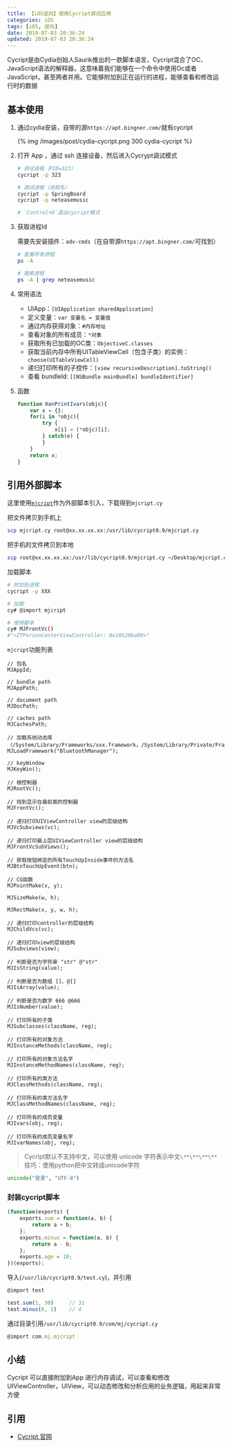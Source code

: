 ```yaml
---
title: 【iOS逆向】使用Cycript调试应用
categories: iOS
tags: [iOS, 逆向]
date: 2019-07-03 20:36:24
updated: 2019-07-03 20:36:24
---
```


Cycript是由Cydia创始人Saurik推出的一款脚本语言，Cycript混合了OC、JavaScript语法的解释器，这意味着我们能够在一个命令中使用Oc或者JavaScript，甚至两者并用。它能够附加到正在运行的进程，能够查看和修改运行时的数据

<!-- more -->
## 基本使用

1. 通过cydia安装，自带的源`https://apt.bingner.com/`就有cycript

    {% img /images/post/cydia-cycript.png 300 cydia-cycript %}

2. 打开 App ，通过 ssh 连接设备，然后进入Cycrypt调试模式

    ```sh
    # 调试进程（PID=323）
    cycript -p 323

    # 调试进程（进程名）
    cycript -p SpringBoard
    cycript -p neteasemusic

    # `Control+D`退出cycript模式
    ```

3. 获取进程Id

    需要先安装插件：`adv-cmds`（在自带源`https://apt.bingner.com/`可找到）

    ```sh
    # 查看所有进程
    ps -A

    # 搜索进程
    ps -A | grep neteasemusic
    ```

4. 常用语法

    * UIApp：`[UIApplication sharedApplication]`
    * 定义变量：`var 变量名 = 变量值`
    * 通过内存获得对象：`#内存地址`
    * 查看对象的所有成员：`*对象`
    * 获取所有已加载的OC类：`ObjectiveC.classes`
    * 获取当前内存中所有UITableViewCell（包含子类）的实例：`choose(UITableViewCell)`
    * 递归打印所有的子控件：`[view recursiveDescription].toString()`
    * 查看 bundleId: `[[NSBundle mainBundle] bundleIdentifier]`

5. 函数

    ```js
    function KenPrintIvars(objc){
        var x = {};
        for(i in *objc){
            try {
                x[i] = (*objc)[i];
            } catch(e) {
            }
        }
        return x;
    }
    ```

## 引用外部脚本

这里使用[`mjcript`](https://github.com/CoderMJLee/mjcript)作为外部脚本引入，下载得到`mjcript.cy`

把文件拷贝到手机上

```sh
scp mjcript.cy root@xx.xx.xx.xx:/usr/lib/cycript0.9/mjcript.cy
```

把手机的文件拷贝到本地

```sh
scp root@xx.xx.xx.xx:/usr/lib/cycript0.9/mjcript.cy ~/Desktop/mjcript.cy
```

加载脚本

```sh
# 附加到进程
cycript -p XXX

# 加载
cy# @import mjcript

# 使用脚本
cy# MJFrontVc()
#"<ZTPersonCenterViewController: 0x10520ba00>"
```

`mjcript`功能列表

```objc
// 包名
MJAppId;

// bundle path
MJAppPath;

// document path
MJDocPath;

// caches path
MJCachesPath;

// 加载系统动态库（/System/Library/Frameworks/xxx.framework，/System/Library/Private/Frameworks/xxx.framework）
MJLoadFramework("BluetoothManager");

// keyWindow
MJKeyWin();

// 根控制器
MJRootVc();

// 找到显示在最前面的控制器
MJFrontVc();

// 递归打印UIViewController view的层级结构
MJVcSubviews(vc);

// 递归打印最上层UIViewController view的层级结构
MJFrontVcSubViews();

// 获取按钮绑定的所有TouchUpInside事件的方法名
MJBtnTouchUpEvent(btn);

// CG函数
MJPointMake(x, y);

MJSizeMake(w, h);

MJRectMake(x, y, w, h);

// 递归打印controller的层级结构
MJChildVcs(vc);

// 递归打印view的层级结构
MJSubviews(view);

// 判断是否为字符串 "str" @"str"
MJIsString(value);

// 判断是否为数组 []、@[]
MJIsArray(value);

// 判断是否为数字 666 @666
MJIsNumber(value);

// 打印所有的子类
MJSubclasses(className, reg);

// 打印所有的对象方法
MJInstanceMethods(className, reg);

// 打印所有的对象方法名字
MJInstanceMethodNames(className, reg);

// 打印所有的类方法
MJClassMethods(className, reg);

// 打印所有的类方法名字
MJClassMethodNames(className, reg);

// 打印所有的成员变量
MJIvars(obj, reg);

// 打印所有的成员变量名字
MJIvarNames(obj, reg);
```

> Cycript默认不支持中文，可以使用 unicode 字符表示中文`\**\**\**\**`
> 技巧：使用python把中文转成unicode字符

```py
unicode("登录", "UTF-8")
```

### 封装cycript脚本

```js
(function(exports) {
    exports.sum = function(a, b) {
        return a + b;
    };
    exports.minus = function(a, b) {
        return a - b;
    };
    exports.age = 10;
})(exports);
```

导入(`/usr/lib/cycript0.9/test.cy`)，并引用

```js
@import test

test.sum(1, 30)     // 31
test.minus(6, 2)    // 4
```

通过目录引用`/usr/lib/cycript0.9/com/mj/cycript.cy`

```js
@import com.mj.mjcript
```

## 小结

Cycript 可以直接附加到App 进行内存调试，可以查看和修改 UIViewController，UIView，可以动态修改和分析应用的业务逻辑，用起来非常方便

## 引用

* [Cycript 官网](http://www.cycript.org)
